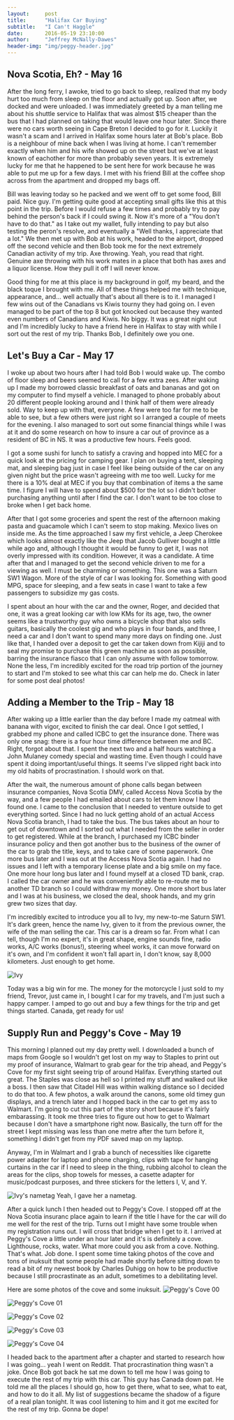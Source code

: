 ```yaml
---
layout:     post
title:      "Halifax Car Buying"
subtitle:   "I Can't Haggle"
date:       2016-05-19 23:10:00
author:     "Jeffrey McNally-Dawes"
header-img: "img/peggy-header.jpg"
---
```

Nova Scotia, Eh? - May 16
---
After the long ferry, I awoke, tried to go back to sleep, realized that my
body hurt too much from sleep on the floor and actually got up. Soon after,
we docked and were unloaded. I was immediately greeted by a man telling me
about his shuttle service to Halifax that was almost $15 cheaper than the
bus that I had planned on taking that would leave one hour later. Since there
were no cars worth seeing in Cape Breton I decided to go for it. Luckily
it wasn't a scam and I arrived in Halifax some hours later at Bob's place.
Bob is a neighbour of mine back when I was living at home. I can't remember
exactly when him and his wife showed up on the street but we've at least
known of eachother for more than probably seven years. It is extremely
lucky for me that he happened to be sent here for work because he was able
to put me up for a few days. I met with his friend Bill at the coffee shop
across from the apartment and dropped my bags off.

Bill was leaving today so he packed and we went off to get some food, Bill
paid. Nice guy. I'm getting quite good at accepting small gifts like this
at this point in the trip. Before I would refuse a few times and probably
try to pay behind the person's back if I could swing it. Now it's more of
a "You don't have to do that." as I take out my wallet, fully intending to
pay but also testing the peron's resolve, and eventually a "Well thanks, I
appreciate that a lot." We then met up with Bob at his work, headed to the
airport, dropped off the second vehicle and then Bob took me for the next
extremely Canadian activity of my trip. Axe throwing. Yeah, you read that
right. Genuine axe throwing with his work mates in a place that both has
axes and a liquor license. How they pull it off I will never know.

Good thing for me at this place is my background in golf, my beard, and the
black toque I brought with me. All of these things helped me with technique,
appearance, and... well actually that's about all there is to it. I managed
I few wins out of the Canadians vs Kiwis tourny they had going on. I even
managed to be part of the top 8 but got knocked out because they wanted
even numbers of Canadians and Kiwis. No biggy. It was a great night out and
I'm incredibly lucky to have a friend here in Halifax to stay with while
I sort out the rest of my trip. Thanks Bob, I definitely owe you one.

Let's Buy a Car - May 17
---
I woke up about two hours after I had told Bob I would wake up. The combo
of floor sleep and beers seemed to call for a few extra zees. After waking
up I made my borrowed classic breakfast of oats and bananas and got on my
computer to find myself a vehicle. I managed to phone probably about 20
different people looking around and I think half of them were already sold.
Way to keep up with that, everyone. A few were too far for me to be able
to see, but a few others were just right so I arranged a couple of meets
for the evening. I also managed to sort out some financial things while I
was at it and do some research on how to insure a car out of province as a
resident of BC in NS. It was a productive few hours. Feels good.

I got a some sushi for lunch to satisfy a craving and hopped into MEC for
a quick look at the pricing for camping gear. I plan on buying a tent,
sleeping mat, and sleeping bag just in case I feel like being outside of
the car on any given night but the price wasn't agreeing with me too
well. Lucky for me there is a 10% deal at MEC if you buy that combination
of items a the same time. I figure I will have to spend about $500 for the
lot so I didn't bother purchasing anything until after I find the car. I
don't want to be too close to broke when I get back home.

After that I got some groceries and spent the rest of the afternoon making
pasta and guacamole which I can't seem to stop making. Mexico lives on
inside me. As the time approached I saw my first vehicle, a Jeep Cherokee
which looks almost exactly like the Jeep that Jacob Gulliver bought a
little while ago and, although I thought it would be funny to get it, I was
not overly impressed with its condition. However, it was a candidate. A
time after that and I managed to get the second vehicle driven to me for a
viewing as well. I must be charming or something. This one was a Saturn
SW1 Wagon. More of the style of car I was looking for. Something with good
MPG, space for sleeping, and a few seats in case I want to take a few
passengers to subsidize my gas costs.

I spent about an hour with the car and the owner, Roger, and decided that
one, it was a great looking car with low KMs for its age, two, the owner seems
like a trustworthy guy who owns a bicycle shop that also sells guitars,
basically the coolest gig and who plays in four bands, and three, I need a
car and I don't want to spend many more days on finding one. Just like that,
I handed over a deposit to get the car taken down from Kijiji and to seal
my promise to purchase this green machine as soon as possible, barring the
insurance fiasco that I can only assume with follow tomorrow. None the less,
I'm incredibly excited for the road trip portion of the journey to start
and I'm stoked to see what this car can help me do. Check in later for some
post deal photos!

Adding a Member to the Trip - May 18
---
After waking up a little earlier than the day before I made my oatmeal with
banana with vigor, excited to finish the car deal. Once I got settled, I
grabbed my phone and called ICBC to get the insurance done. There was only
one snag: there is a four hour time difference between me and BC. Right,
forgot about that. I spent the next two and a half hours watching a John
Mulaney comedy special and wasting time. Even though I could have spent it
doing important/useful things. It seems I've slipped right back into my
old habits of procrastination. I should work on that.

After the wait, the numerous amount of phone calls began between insurance
companies, Nova Scotia DMV, called Access Nova Scotia by the way, and a
few people I had emailed about cars to let them know I had found one. I came
to the conclusion that I needed to venture outside to get everything sorted.
Since I had no luck getting ahold of an actual Access Nova Scotia branch,
I had to take the bus. The bus takes about an hour to get out of downtown
and I sorted out what I needed from the seller in order to get registered.
While at the branch, I purchased my ICBC binder insurance policy and then
got another bus to the business of the owner of the car to grab the title,
keys, and to take care of some paperwork. One more bus later and I was out
at the Access Nova Scotia again. I had no issues and I left with a temporary
license plate and a big smile on my face. One more hour long bus later
and I found myself at a closed TD bank, crap. I called the car owner and he
was conveniently able to re-route me to another TD branch so I could
withdraw my money. One more short bus later and I was at his business, we
closed the deal, shook hands, and my grin grew two sizes that day.

I'm incredibly excited to introduce you all to Ivy, my new-to-me Saturn SW1.
It's dark green, hence the name Ivy, given to it from the previous owner,
the wife of the man selling the car. This car is a dream so far. From what
I can tell, though I'm no expert, it's in great shape, engine sounds fine,
radio works, A/C works (bonus!), steering wheel works, it can move forward
on it's own, and I'm confident it won't fall apart in, I don't know, say
8,000 kilometers. Just enough to get home.

![Ivy](/img/ivy.jpg)

Today was a big win for me. The money for the motorcycle I just sold to my
friend, Trevor, just came in, I bought I car for my travels, and I'm just
such a happy camper. I amped to go out and buy a few things for the trip
and get things started. Canada, get ready for us!

Supply Run and Peggy's Cove - May 19
---
This morning I planned out my day pretty well. I downloaded a bunch of
maps from Google so I wouldn't get lost on my way to Staples to print out
my proof of insurance, Walmart to grab gear for the trip ahead, and Peggy's
Cove for my first sight seeing trip of around Halifax. Everything started
out great. The Staples was close as hell so I printed my stuff and walked
out like a boss. I then saw that Citadel Hill was within walking distance
so I decided to do that too. A few photos, a walk around the canons, some
old timey gun displays, and a trench later and I hopped back in the car to
get my ass to Walmart. I'm going to cut this part of the story short because
it's fairly embarassing. It took me three tries to figure out how to get to
Walmart because I don't have a smartphone right now. Basically, the turn
off for the street I kept missing was less than one metre after the turn
before it, something I didn't get from my PDF saved map on my laptop.

Anyway, I'm in Walmart and I grab a bunch of necessities like cigarette
power adapter for laptop and phone charging, clips with tape for hanging
curtains in the car if I need to sleep in the thing, rubbing alcohol to
clean the areas for the clips, shop towels for messes, a casette adapter
for music/podcast purposes, and three stickers for the letters I, V, and Y.

![Ivy's nametag](/img/ivys-nametag.jpg)
Yeah, I gave her a nametag.

After a quick lunch I then headed out to Peggy's Cove. I stopped off at the
Nova Scotia insuranc place again to learn if the title I have for the car
will do me well for the rest of the trip. Turns out I might have some
trouble when my registration runs out. I will cross that bridge when I get
to it. I arrived at Peggy's Cove a little under an hour later and it's is
definitely a cove. Lighthouse, rocks, water. What more could you ask from
a cove. Nothing. That's what. Job done. I spent some time taking photos
of the cove and tons of inuksuit that some people had made shortly before
sitting down to read a bit of my newest book by Charles Duhigg on how to
be productive because I still procrastinate as an adult, sometimes to a
debilitating level.

Here are some photos of the cove and some inuksuit.
![Peggy's Cove 00](/img/peggys-cove-00.jpg)

![Peggy's Cove 01](/img/peggys-cove-01.jpg)

![Peggy's Cove 02](/img/peggys-cove-02.jpg)

![Peggy's Cove 03](/img/peggys-cove-03.jpg)

![Peggy's Cove 04](/img/peggys-cove-04.jpg)

I headed back to the apartment after a chapter and started to research
how I was going... yeah I went on Reddit. That procrastination thing wasn't
a joke. Once Bob got back he sat me down to tell me how I was going to
execute the rest of my trip with this car. This guy has Canada down pat.
He told me all the places I should go, how to get there, what to see, what
to eat, and how to do it all. My list of suggestions became the shadow of
a figure of a real plan tonight. It was cool listening to him and it got
me excited for the rest of my trip. Gonna be dope!
